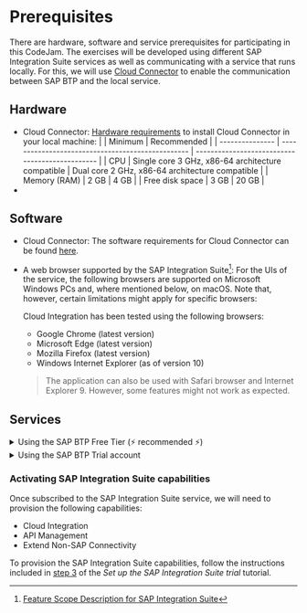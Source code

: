 # Prerequisites

There are hardware, software and service prerequisites for participating in this CodeJam. The exercises will be developed using different SAP Integration Suite services as well as communicating with a service that runs locally. For this, we will use [Cloud Connector](https://help.sap.com/docs/CP_CONNECTIVITY/cca91383641e40ffbe03bdc78f00f681/e6c7616abb5710148cfcf3e75d96d596.html?locale=en-US) to enable the communication between SAP BTP and the local service. 

## Hardware

* Cloud Connector: [Hardware requirements](https://help.sap.com/docs/CP_CONNECTIVITY/cca91383641e40ffbe03bdc78f00f681/e23f776e4d594fdbaeeb1196d47bbcc0.html?locale=en-US#hardware) to install Cloud Connector in your local machine:
    |                 | Minimum                                           | Recommended                                     |
    | --------------- | ------------------------------------------------- | ----------------------------------------------- |
    | CPU             | Single core 3 GHz, x86-64 architecture compatible | Dual core 2 GHz, x86-64 architecture compatible |
    | Memory (RAM)    | 2 GB                                              | 4 GB                                            |
    | Free disk space | 3 GB                                              | 20 GB                                           |
* 

## Software

* Cloud Connector: The software requirements for Cloud Connector can be found [here](https://help.sap.com/docs/CP_CONNECTIVITY/cca91383641e40ffbe03bdc78f00f681/e23f776e4d594fdbaeeb1196d47bbcc0.html?locale=en-US#software).
* A web browser supported by the SAP Integration Suite[^1]: For the UIs of the service, the following browsers are supported on Microsoft Windows PCs and, where mentioned below, on macOS. Note that, however, certain limitations might apply for specific browsers:

    Cloud Integration has been tested using the following browsers:
    - Google Chrome (latest version)
    - Microsoft Edge (latest version)
    - Mozilla Firefox (latest version)
    - Windows Internet Explorer (as of version 10)
    

    > The application can also be used with Safari browser and Internet Explorer 9. However, some features might not work as expected.



## Services

<details>
<summary>Using the SAP BTP Free Tier (⚡️ recommended ⚡️)</summary>

<br>

* Get a free SAP Business Technology Platform account (if you don't already have one):
  * [Tutorial: Get an Account on SAP BTP to Try Out Free Tier Service Plans](https://developers.sap.com/tutorials/btp-free-tier-account.html)
  * [Video: SAP BTP Free Tier: Create Your Individual Account](https://www.youtube.com/watch?v=0zGuMus4R10)
* Subscribe to the SAP Integration Suite service by following the instructions included in [step 2](https://developers.sap.com/tutorials/cp-starter-isuite-onboard-subscribe.html#754869b5-274f-4a7d-b195-f4082f790b0d) of the _Set up the SAP Integration Suite trial_ tutorial. 

</details>

<details>
<summary>Using the SAP BTP Trial account</summary>

<br>

* Get an SAP Business Technology Platform trial account:
  * [Tutorial: Get an account on SAP BTP Trial](https://developers.sap.com/tutorials/hcp-create-trial-account.html)
  * [Tutorial: Set up the SAP Integration Suite trial](https://developers.sap.com/tutorials/cp-starter-isuite-onboard-subscribe.html#f55ec71c-2853-4b83-8092-4e3031f8d6e6)

</details>

### Activating SAP Integration Suite capabilities

Once subscribed to the SAP Integration Suite service, we will need to provision the following capabilities:
- Cloud Integration
- API Management
- Extend Non-SAP Connectivity

To provision the SAP Integration Suite capabilities, follow the instructions included in [step 3](https://developers.sap.com/tutorials/cp-starter-isuite-onboard-subscribe.html#d87e7e9f-7862-410d-ae85-ede409587a60) of the  _Set up the SAP Integration Suite trial_ tutorial.


[^1]: [Feature Scope Description for SAP Integration
Suite](https://help.sap.com/doc/e50e61e7b66c4b60ae5e88c00c01486a/sap.cp.integration.suite/en-US/FSD_IntegrationSuite.pdf)

